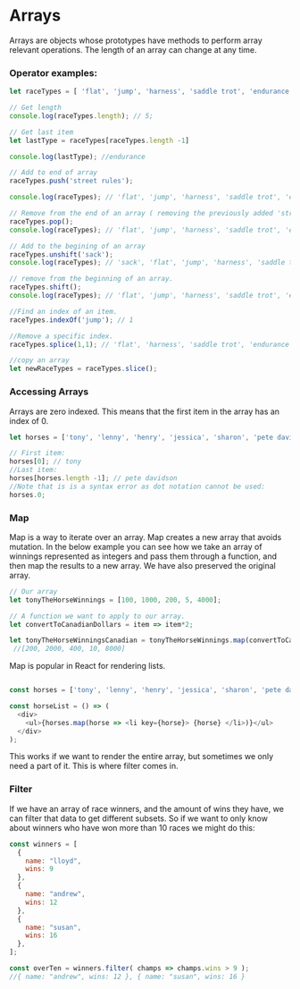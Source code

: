 # Arrays

Arrays are objects whose prototypes have methods to perform array relevant operations. The length of an array can change at any time.

### Operator examples:

```javascript
let raceTypes = [ 'flat', 'jump', 'harness', 'saddle trot', 'endurance' ];

// Get length
console.log(raceTypes.length); // 5;

// Get last item
let lastType = raceTypes[raceTypes.length -1]

console.log(lastType); //endurance

// Add to end of array
raceTypes.push('street rules');

console.log(raceTypes); // 'flat', 'jump', 'harness', 'saddle trot', 'endurance', 'street rules'

// Remove from the end of an array ( removing the previously added 'street rules')
raceTypes.pop();
console.log(raceTypes); // 'flat', 'jump', 'harness', 'saddle trot', 'endurance'

// Add to the begining of an array
raceTypes.unshift('sack');
console.log(raceTypes); // 'sack', 'flat', 'jump', 'harness', 'saddle trot', 'endurance'

// remove from the beginning of an array.
raceTypes.shift();
console.log(raceTypes); // 'flat', 'jump', 'harness', 'saddle trot', 'endurance'

//Find an index of an item.
raceTypes.indexOf('jump'); // 1

//Remove a specific index.
raceTypes.splice(1,1); // 'flat', 'harness', 'saddle trot', 'endurance'

//copy an array
let newRaceTypes = raceTypes.slice();
```

### Accessing Arrays

Arrays are zero indexed. This means that the first item in the array has an index of 0.

```javascript
let horses = ['tony', 'lenny', 'henry', 'jessica', 'sharon', 'pete davidson'];

// First item:
horses[0]; // tony
//Last item:
horses[horses.length -1]; // pete davidson
//Note that is is a syntax error as dot notation cannot be used:
horses.0;
```

### Map

Map is a way to iterate over an array. Map creates a new array that avoids mutation. In the below example you can see how we take an array of winnings represented as integers and pass them through a function, and then map the results to a new array. We have also preserved the original array.

```javascript
// Our array
let tonyTheHorseWinnings = [100, 1000, 200, 5, 4000];

// A function we want to apply to our array.
let convertToCanadianDollars = item => item*2;

let tonyTheHorseWinningsCanadian = tonyTheHorseWinnings.map(convertToCanadianDollars);
 //[200, 2000, 400, 10, 8000]
```

Map is popular in React for rendering lists.

```javascript

const horses = ['tony', 'lenny', 'henry', 'jessica', 'sharon', 'pete davidson'];

const horseList = () => (
  <div>
    <ul>{horses.map(horse => <li key={horse}> {horse} </li>)}</ul>
  </div>
);

```

This works if we want to render the entire array, but sometimes we only need a part of it. This is where filter comes in.

### Filter

If we have an array of race winners, and the amount of wins they have, we can filter that data to get different subsets. So if we want to only know about winners who have won more than 10 races we might do this:

```javascript
const winners = [
  {
    name: "lloyd",
    wins: 9
  },
  {
    name: "andrew",
    wins: 12
  },
  {
    name: "susan",
    wins: 16
  },
];

const overTen = winners.filter( champs => champs.wins > 9 );
//{ name: "andrew", wins: 12 }, { name: "susan", wins: 16 }
```



